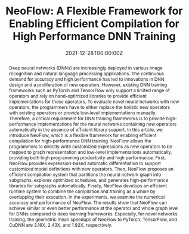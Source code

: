 ---
title: 'NeoFlow: A Flexible Framework for Enabling Efficient Compilation for High Performance DNN Training'

# Authors
# If you created a profile for a user (e.g. the default `admin` user), write the username (folder name) here
# and it will be replaced with their full name and linked to their profile.
authors:
  - Size Zheng
  - Renze Chen
  - Yicheng Jin
  - Anjiang Wei
  - Bingyang Wu
  - Xiuhong Li
  - Shengen Yan
  - Yun Liang

# # Author notes (optional)
# author_notes:
#   - 'Equal contribution'
#   - 'Equal contribution'

date: '2021-12-28T00:00:00Z'
doi: '10.1109/TPDS.2021.3138862'

# Schedule page publish date (NOT publication's date).
publishDate: '2017-01-01T00:00:00Z'

# Publication type.
# Legend: 0 = Uncategorized; 1 = Conference paper; 2 = Journal article;
# 3 = Preprint / Working Paper; 4 = Report; 5 = Book; 6 = Book section;
# 7 = Thesis; 8 = Patent
publication_types: ['2']

# Publication name and optional abbreviated publication name.
publication: In *IEEE Transactions on Parallel and Distributed Systems*
publication_short: In *TPDS*

abstract: Deep neural networks (DNNs) are increasingly deployed in various image recognition and natural language processing applications. The continuous demand for accuracy and high performance has led to innovations in DNN design and a proliferation of new operators. However, existing DNN training frameworks such as PyTorch and TensorFlow only support a limited range of operators and rely on hand-optimized libraries to provide efficient implementations for these operators. To evaluate novel neural networks with new operators, the programmers have to either replace the holistic new operators with existing operators or provide low-level implementations manually. Therefore, a critical requirement for DNN training frameworks is to provide high-performance implementations for the neural networks containing new operators automatically in the absence of efficient library support. In this article, we introduce NeoFlow, which is a flexible framework for enabling efficient compilation for high-performance DNN training. NeoFlow allows the programmers to directly write customized expressions as new operators to be mapped to graph representation and low-level implementations automatically, providing both high programming productivity and high performance. First, NeoFlow provides expression-based automatic differentiation to support customized model definitions with new operators. Then, NeoFlow proposes an efficient compilation system that partitions the neural network graph into subgraphs, explores optimized schedules, and generates high-performance libraries for subgraphs automatically. Finally, NeoFlow develops an efficient runtime system to combine the compilation and training as a whole by overlapping their execution. In the experiments, we examine the numerical accuracy and performance of NeoFlow. The results show that NeoFlow can achieve similar or even better performance at the operator and whole graph level for DNNs compared to deep learning frameworks. Especially, for novel networks training, the geometric mean speedups of NeoFlow to PyTorch, TensorFlow, and CuDNN are 3.16X, 2.43X, and 1.92X, respectively.

# # Summary. An optional shortened abstract.
# summary: Lorem ipsum dolor sit amet, consectetur adipiscing elit. Duis posuere tellus ac convallis placerat. Proin tincidunt magna sed ex sollicitudin condimentum.

tags: []

# Display this page in the Featured widget?
featured: true

# Custom links (uncomment lines below)
# links:
# - name: Custom Link
#   url: http://example.org

url_pdf: 'https://ieeexplore.ieee.org/stamp/stamp.jsp?tp=&arnumber=9664259'
url_code: ''
url_dataset: ''
url_poster: ''
url_project: ''
url_slides: ''
url_source: ''
url_video: ''

# # Featured image
# # To use, add an image named `featured.jpg/png` to your page's folder.
# image:
#   caption: 'Image credit: [**Unsplash**](https://unsplash.com/photos/pLCdAaMFLTE)'
#   focal_point: ''
#   preview_only: false

# # Associated Projects (optional).
# #   Associate this publication with one or more of your projects.
# #   Simply enter your project's folder or file name without extension.
# #   E.g. `internal-project` references `content/project/internal-project/index.md`.
# #   Otherwise, set `projects: []`.
# projects:
#   - example

# # Slides (optional).
# #   Associate this publication with Markdown slides.
# #   Simply enter your slide deck's filename without extension.
# #   E.g. `slides: "example"` references `content/slides/example/index.md`.
# #   Otherwise, set `slides: ""`.
# slides: example
---